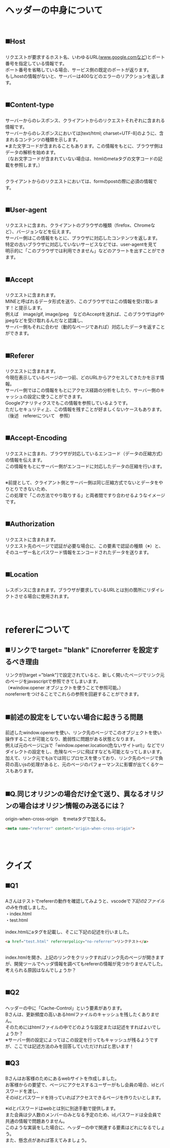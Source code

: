 # ヘッダーの中身について
<br>

## ◼️Host
リクエストが要求するホスト名、いわゆるURL(www.google.comなど)とポート番号を指定している情報です。<br>
ポート番号を省略している場合、サービス側の既定のポートが返ります。<br>
もしhostの情報がないと、サーバーは400などのエラーのリアクションを返します。<br><br>

## ◼️Content-type
サーバーからのレスポンス、クライアントからのリクエストそれぞれに含まれる情報です。<br>
サーバーからのレスポンスにおいては[text/html; charset=UTF-8]のように、含まれるコンテンツの種類を示します。<br>
※また文字コードが含まれることもあります。この情報をもとに、ブラウザ側はデータの解析を始めます。<br>
（なお文字コードが含まれていない場合は、htmlのmetaタグの文字コードの記載を参照します。）<br><br>

クライアントからのリクエストにおいては、formのpostの際に必須の情報です。<br><br>

## ◼️User-agent
リクエストに含まれ、クライアントのブラウザの種類（firefox、Chromeなど）、バージョンなどを伝えます。<br>
サーバー側はこの情報をもとに、ブラウザに対応したコンテンツを返します。<br>
特定の古いブラウザに対応していないサービスなどでは、user-agentを見て<br>
明示的に「このブラウザでは利用できません」などのアラートを出すことができます。<br><br>

## ◼️Accept
リクエストに含まれます。<br>
MINEと呼ばれるデータ形式を送り、このブラウザではこの情報を受け取レます！と提示します。<br>
例えば　image/gif, image/jpeg　などのAcceptを送れば、このブラウザはgifやjpegなどを受け取れるんだなと認識し、<br>
サーバー側もそれに合わせ（動的なページであれば）対応したデータを返すことができます。<br><br>

## ◼️Referer
リクエストに含まれます。<br>
今現在表示しているページの一つ前、どのURLからアクセスしてきたかを示す情報。<br>
サーバー側ではこの情報をもとにアクセス経路の分析をしたり、サーバー側のキャッシュの設定に使うことができます。<br>
Googleアナリティクスでもこの情報を参照しているようです。<br>
ただしセキュリティ上、この情報を残すことが好ましくないケースもあります。（後述　refererについて　参照）<br><br>

## ◼️Accept-Encoding
リクエストに含まれ、ブラウザが対応しているエンコード（データの圧縮方式）の情報を伝えます。<br>
この情報をもとにサーバー側がエンコードに対応したデータの圧縮を行います。<br><br>

※前提として、クライアント側とサーバー側は同じ圧縮方式でないとデータをやりとりできないため、<br>
この処理で「この方法でやり取りする」と両者間ですり合わせるようなイメージです。<br><br>

## ◼️Authorization
リクエストに含まれます。<br>
リクエスト先のページで認証が必要な場合に、この要素で認証の種類（※）と、<br>
そのユーザー名とパスワード情報をエンコードされたデータを送ります。<br><br>

## ◼️Location
レスポンスに含まれます。ブラウザが要求しているURLとは別の箇所にリダイレクトさせる場合に使用されます。<br>
<br><br>

# refererについて
## ◼️リンクで target= "blank" にnoreferrer を設定するべき理由
リンクが[target ="blank"]で設定されていると、新しく開いたページでリンク元のページをjavascriptで参照できてしまいます。<br>
（※window.opener オブジェクトを使うことで参照可能。）<br>
noreferrerをつけることでこれらの参照を回避することができます。<br><br>

## ◼️前述の設定をしていない場合に起きうる問題
前述したwindow.openerを使い、リンク先のページでこのオブジェクトを使い操作することが可能となり、脆弱性に問題がある状態となります。<br>
例えば元のページにjsで「window.opener.location(危ないサイトurl)」などでリダイレクトの設定をし、危険なページに飛ばすなども可能となってしまいます。<br>
加えて、リンク元でもjsでは同じプロセスを使っており、リンク先のページで負荷の高いjsの処理があると、元のページのパフォーマンスに影響が出てくるケースもあります。<br><br>

## ◼️Q.同じオリジンの場合だけ全て送り、異なるオリジンの場合はオリジン情報のみ送るには？
origin-when-cross-origin　をmetaタグで加える。<br>
```html
<meta name="referrer" content="origin-when-cross-origin">
```
<br><br>

# クイズ

## ◼️Q1
Aさんはテストでrefererの動作を確認してみようと、vscodeで*下記の2ファイルのみ*を作成しました。<br>
・index.html<br>
・test.html<br>
<br>
index.htmlにaタグを記載し、そこに下記の記述を行いました。<br>
```html
<a href="test.html" referrerpolicy="no-referrer">リンクテスト</a>
```
<br>
index.htmlを開き、上記のリンクをクリックすればリンク先のページが開きますが、開発ツールでヘッダ情報を調べてもrefererの情報が見つかりませんでした。<br>
考えられる原因はなんでしょうか？<br><br>

## ◼️Q2
ヘッダーの中に「Cache-Control」という要素があります。<br>
Bさんは、更新頻度の高いあるhtmlファイルのキャッシュを残したくありません。<br>
そのためにはhtmlファイルの中でどのような設定または記述をすればよいでしょうか？<br>
※サーバー側の設定によってはこの設定を行ってもキャッシュが残るようですが、ここでは記述方法のみを回答していただければと思います！<br>

## ◼️Q3
Bさんはお客様のためにあるwebサイトを作成しました。<br>
お客様からの要望で、ページにアクセスするユーザーがもし会員の場合、idとパスワードを渡し、<br>
そのidとパスワードを持っていればアクセスできるページを作りたいとします。<br>

※idとパスワードはwebとは別に別途手動で提供します。<br>
また会員は少人数のメンバーのみとなる予定のため、id,パスワードは全会員で共通の情報で問題ありません。<br>
このような実装をした場合に、ヘッダーの中で関連する要素はどれになるでしょう。<br>
また、懸念点があれば答えてみましょう。<br>

